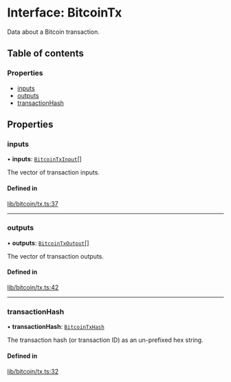 # Interface: BitcoinTx

Data about a Bitcoin transaction.

## Table of contents

### Properties

- [inputs](BitcoinTx.md#inputs)
- [outputs](BitcoinTx.md#outputs)
- [transactionHash](BitcoinTx.md#transactionhash)

## Properties

### inputs

• **inputs**: [`BitcoinTxInput`](../README.md#bitcointxinput)[]

The vector of transaction inputs.

#### Defined in

[lib/bitcoin/tx.ts:37](typescript/src/lib/bitcoin/tx.ts#L37)

___

### outputs

• **outputs**: [`BitcoinTxOutput`](BitcoinTxOutput.md)[]

The vector of transaction outputs.

#### Defined in

[lib/bitcoin/tx.ts:42](typescript/src/lib/bitcoin/tx.ts#L42)

___

### transactionHash

• **transactionHash**: [`BitcoinTxHash`](../classes/BitcoinTxHash.md)

The transaction hash (or transaction ID) as an un-prefixed hex string.

#### Defined in

[lib/bitcoin/tx.ts:32](typescript/src/lib/bitcoin/tx.ts#L32)
